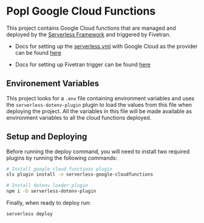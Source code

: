 # Popl Google Cloud Functions

This project contains Google Cloud functions that are managed and deployed by the [Serverless Framework](https://www.serverless.com/framework/docs/) and triggered by Fivetran.

- Docs for setting up the [serverless.yml](serverless.yml) with Google Cloud as the provider can be found [here](https://www.serverless.com/framework/docs/providers/google/guide/credentials)

- Docs for setting up Fivetran trigger can be found [here](https://fivetran.com/docs/functions/google-cloud-functions/setup-guide)

## Environement Variables

This project looks for a `.env` file containing environment variables and uses the `serverless-dotenv-plugin` plugin to load the values from this file when deploying the project. All the variables in this file will be made available as environment variables to all the cloud functions deployed.

## Setup and Deploying

Before running the deploy command, you will need to install two required plugins by running the following commands:

```bash
# Install google cloud functions plugin
sls plugin install -n serverless-google-cloudfunctions

# Install dotenv loader plugin
npm i -D serverless-dotenv-plugin
```

Finally, when ready to deploy run:

```bash
serverless deploy
```
